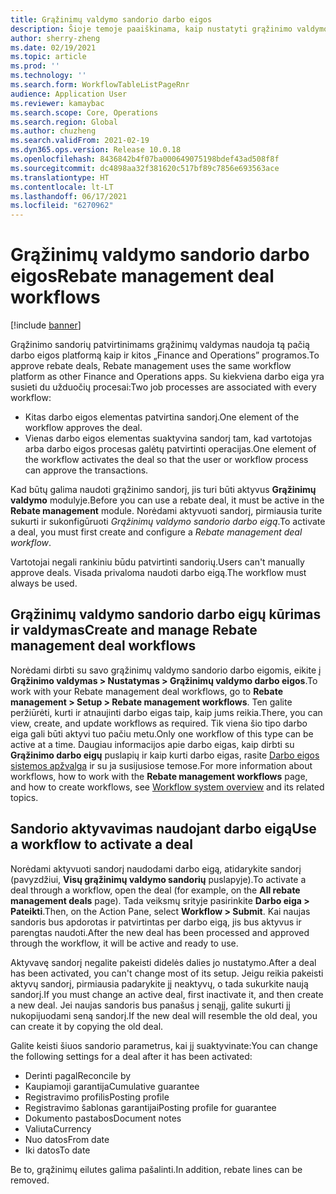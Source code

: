 ```yaml
---
title: Grąžinimų valdymo sandorio darbo eigos
description: Šioje temoje paaiškinama, kaip nustatyti grąžinimo valdymo sandorio darbo eigą, skirtą sandorių patvirtinimui ir aktyvavimui.
author: sherry-zheng
ms.date: 02/19/2021
ms.topic: article
ms.prod: ''
ms.technology: ''
ms.search.form: WorkflowTableListPageRnr
audience: Application User
ms.reviewer: kamaybac
ms.search.scope: Core, Operations
ms.search.region: Global
ms.author: chuzheng
ms.search.validFrom: 2021-02-19
ms.dyn365.ops.version: Release 10.0.18
ms.openlocfilehash: 8436842b4f07ba000649075198bdef43ad508f8f
ms.sourcegitcommit: dc4898aa32f381620c517bf89c7856e693563ace
ms.translationtype: HT
ms.contentlocale: lt-LT
ms.lasthandoff: 06/17/2021
ms.locfileid: "6270962"
---
```

# <a name="rebate-management-deal-workflows"></a><span data-ttu-id="65863-103">Grąžinimų valdymo sandorio darbo eigos</span><span class="sxs-lookup"><span data-stu-id="65863-103">Rebate management deal workflows</span></span>

[!include [banner](../includes/banner.md)]

<span data-ttu-id="65863-104">Grąžinimo sandorių patvirtinimams grąžinimų valdymas naudoja tą pačią darbo eigos platformą kaip ir kitos „Finance and Operations” programos.</span><span class="sxs-lookup"><span data-stu-id="65863-104">To approve rebate deals, Rebate management uses the same workflow platform as other Finance and Operations apps.</span></span> <span data-ttu-id="65863-105">Su kiekviena darbo eiga yra susieti du užduočių procesai:</span><span class="sxs-lookup"><span data-stu-id="65863-105">Two job processes are associated with every workflow:</span></span>

- <span data-ttu-id="65863-106">Kitas darbo eigos elementas patvirtina sandorį.</span><span class="sxs-lookup"><span data-stu-id="65863-106">One element of the workflow approves the deal.</span></span>
- <span data-ttu-id="65863-107">Vienas darbo eigos elementas suaktyvina sandorį tam, kad vartotojas arba darbo eigos procesas galėtų patvirtinti operacijas.</span><span class="sxs-lookup"><span data-stu-id="65863-107">One element of the workflow activates the deal so that the user or workflow process can approve the transactions.</span></span>

<span data-ttu-id="65863-108">Kad būtų galima naudoti grąžinimo sandorį, jis turi būti aktyvus **Grąžinimų valdymo** modulyje.</span><span class="sxs-lookup"><span data-stu-id="65863-108">Before you can use a rebate deal, it must be active in the **Rebate management** module.</span></span> <span data-ttu-id="65863-109">Norėdami aktyvuoti sandorį, pirmiausia turite sukurti ir sukonfigūruoti *Grąžinimų valdymo sandorio darbo eigą*.</span><span class="sxs-lookup"><span data-stu-id="65863-109">To activate a deal, you must first create and configure a *Rebate management deal workflow*.</span></span>

<span data-ttu-id="65863-110">Vartotojai negali rankiniu būdu patvirtinti sandorių.</span><span class="sxs-lookup"><span data-stu-id="65863-110">Users can't manually approve deals.</span></span> <span data-ttu-id="65863-111">Visada privaloma naudoti darbo eigą.</span><span class="sxs-lookup"><span data-stu-id="65863-111">The workflow must always be used.</span></span>

## <a name="create-and-manage-rebate-management-deal-workflows"></a><span data-ttu-id="65863-112">Grąžinimų valdymo sandorio darbo eigų kūrimas ir valdymas</span><span class="sxs-lookup"><span data-stu-id="65863-112">Create and manage Rebate management deal workflows</span></span>

<span data-ttu-id="65863-113">Norėdami dirbti su savo grąžinimų valdymo sandorio darbo eigomis, eikite į **Grąžinimo valdymas \> Nustatymas \> Grąžinimų valdymo darbo eigos**.</span><span class="sxs-lookup"><span data-stu-id="65863-113">To work with your Rebate management deal workflows, go to **Rebate management \> Setup \> Rebate management workflows**.</span></span> <span data-ttu-id="65863-114">Ten galite peržiūrėti, kurti ir atnaujinti darbo eigas taip, kaip jums reikia.</span><span class="sxs-lookup"><span data-stu-id="65863-114">There, you can view, create, and update workflows as required.</span></span> <span data-ttu-id="65863-115">Tik viena šio tipo darbo eiga gali būti aktyvi tuo pačiu metu.</span><span class="sxs-lookup"><span data-stu-id="65863-115">Only one workflow of this type can be active at a time.</span></span> <span data-ttu-id="65863-116">Daugiau informacijos apie darbo eigas, kaip dirbti su **Grąžinimo darbo eigų** puslapių ir kaip kurti darbo eigas, rasite [Darbo eigos sistemos apžvalga](../../fin-ops-core/fin-ops/organization-administration/overview-workflow-system.md) ir su ja susijusiose temose.</span><span class="sxs-lookup"><span data-stu-id="65863-116">For more information about workflows, how to work with the **Rebate management workflows** page, and how to create workflows, see [Workflow system overview](../../fin-ops-core/fin-ops/organization-administration/overview-workflow-system.md) and its related topics.</span></span>

## <a name="use-a-workflow-to-activate-a-deal"></a><span data-ttu-id="65863-117">Sandorio aktyvavimas naudojant darbo eigą</span><span class="sxs-lookup"><span data-stu-id="65863-117">Use a workflow to activate a deal</span></span>

<span data-ttu-id="65863-118">Norėdami aktyvuoti sandorį naudodami darbo eigą, atidarykite sandorį (pavyzdžiui, **Visų grąžinimų valdymo sandorių** puslapyje).</span><span class="sxs-lookup"><span data-stu-id="65863-118">To activate a deal through a workflow, open the deal (for example, on the **All rebate management deals** page).</span></span> <span data-ttu-id="65863-119">Tada veiksmų srityje pasirinkite **Darbo eiga \> Pateikti**.</span><span class="sxs-lookup"><span data-stu-id="65863-119">Then, on the Action Pane, select **Workflow \> Submit**.</span></span> <span data-ttu-id="65863-120">Kai naujas sandoris bus apdorotas ir patvirtintas per darbo eigą, jis bus aktyvus ir parengtas naudoti.</span><span class="sxs-lookup"><span data-stu-id="65863-120">After the new deal has been processed and approved through the workflow, it will be active and ready to use.</span></span>

<span data-ttu-id="65863-121">Aktyvavę sandorį negalite pakeisti didelės dalies jo nustatymo.</span><span class="sxs-lookup"><span data-stu-id="65863-121">After a deal has been activated, you can't change most of its setup.</span></span> <span data-ttu-id="65863-122">Jeigu reikia pakeisti aktyvų sandorį, pirmiausia padarykite jį neaktyvų, o tada sukurkite naują sandorį.</span><span class="sxs-lookup"><span data-stu-id="65863-122">If you must change an active deal, first inactivate it, and then create a new deal.</span></span> <span data-ttu-id="65863-123">Jei naujas sandoris bus panašus į senąjį, galite sukurti jį nukopijuodami seną sandorį.</span><span class="sxs-lookup"><span data-stu-id="65863-123">If the new deal will resemble the old deal, you can create it by copying the old deal.</span></span>

<span data-ttu-id="65863-124">Galite keisti šiuos sandorio parametrus, kai jį suaktyvinate:</span><span class="sxs-lookup"><span data-stu-id="65863-124">You can change the following settings for a deal after it has been activated:</span></span>

- <span data-ttu-id="65863-125">Derinti pagal</span><span class="sxs-lookup"><span data-stu-id="65863-125">Reconcile by</span></span>
- <span data-ttu-id="65863-126">Kaupiamoji garantija</span><span class="sxs-lookup"><span data-stu-id="65863-126">Cumulative guarantee</span></span>
- <span data-ttu-id="65863-127">Registravimo profilis</span><span class="sxs-lookup"><span data-stu-id="65863-127">Posting profile</span></span>
- <span data-ttu-id="65863-128">Registravimo šablonas garantijai</span><span class="sxs-lookup"><span data-stu-id="65863-128">Posting profile for guarantee</span></span>
- <span data-ttu-id="65863-129">Dokumento pastabos</span><span class="sxs-lookup"><span data-stu-id="65863-129">Document notes</span></span>
- <span data-ttu-id="65863-130">Valiuta</span><span class="sxs-lookup"><span data-stu-id="65863-130">Currency</span></span>
- <span data-ttu-id="65863-131">Nuo datos</span><span class="sxs-lookup"><span data-stu-id="65863-131">From date</span></span>
- <span data-ttu-id="65863-132">Iki datos</span><span class="sxs-lookup"><span data-stu-id="65863-132">To date</span></span>

<span data-ttu-id="65863-133">Be to, grąžinimų eilutes galima pašalinti.</span><span class="sxs-lookup"><span data-stu-id="65863-133">In addition, rebate lines can be removed.</span></span>
